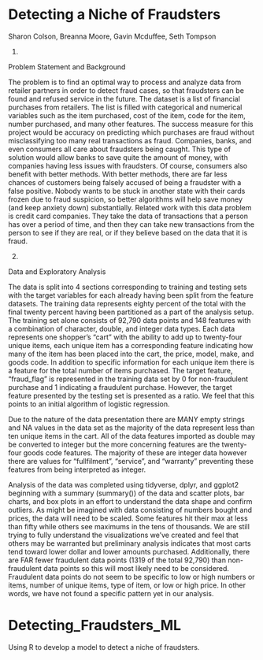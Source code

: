 # Detecting a Niche of Fraudsters


Sharon Colson, Breanna Moore, Gavin Mcduffee, Seth Tompson


1.
Problem Statement and Background 


The problem is to find an optimal way to process and analyze data from retailer partners in order to detect fraud cases, so that fraudsters can be found and refused service in the future. The dataset is a list of financial purchases from retailers. The list is filled with categorical and numerical variables such as the item purchased, cost of the item, code for the item, number purchased, and many other features. The success measure for this project would be accuracy on predicting which purchases are fraud without misclassifying too many real transactions as fraud. Companies, banks, and even consumers all care about fraudsters being caught. This type of solution would allow banks to save quite the amount of money, with companies having less issues with fraudsters. Of course, consumers also benefit with better methods. With better methods, there are far less chances of customers being falsely accused of being a fraudster with a false positive. Nobody wants to be stuck in another state with their cards frozen due to fraud suspicion, so better algorithms will help save money (and keep anxiety down) substantially. Related work with this data problem is credit card companies. They take the data of transactions that a person has over a period of time, and then they can take new transactions from the person to see if they are real, or if they believe based on the data that it is fraud.  


2.
Data and Exploratory Analysis 


The data is split into 4 sections corresponding to training and testing sets with the target variables for each already having been split from the feature datasets. The training data represents eighty percent of the total with the final twenty percent having been partitioned as a part of the analysis setup. The training set alone consists of 92,790 data points and 148 features with a combination of character, double, and integer data types. Each data represents one shopper’s “cart” with the ability to add up to twenty-four unique items, each unique item has a corresponding feature indicating how many of the item has been placed into the cart, the price, model, make, and goods code. In addition to specific information for each unique item there is a feature for the total number of items purchased. The target feature, “fraud_flag” is represented in the training data set by 0 for non-fraudulent purchase and 1 indicating a fraudulent purchase. However, the target feature presented by the testing set is presented as a ratio. We feel that this points to an initial algorithm of logistic regression. 


Due to the nature of the data presentation there are MANY empty strings and NA values in the data set as the majority of the data represent less than ten unique items in the cart. All of the data features imported as double may be converted to integer but the more concerning features are the twenty-four goods code features. The majority of these are integer data however there are values for “fullfilment”, “service”, and “warranty” preventing these features from being interpreted as integer. 


Analysis of the data was completed using tidyverse, dplyr, and ggplot2 beginning with a summary (summary()) of the data and scatter plots, bar charts, and box plots in an effort to understand the data shape and confirm outliers. As might be imagined with data consisting of numbers bought and prices, the data will need to be scaled. Some features hit their max at less than fifty while others see maximums in the tens of thousands. We are still trying to fully understand the visualizations we’ve created and feel that others may be warranted but preliminary analysis indicates that most carts tend toward lower dollar and lower amounts purchased. Additionally, there are FAR fewer fraudulent data points (1319 of the total 92,790) than non-fraudulent data points so this will most likely need to be considered. Fraudulent data points do not seem to be specific to low or high numbers or items, number of unique items, type of item, or low or high price. In other words, we have not found a specific pattern yet in our analysis. 
# Detecting_Fraudsters_ML
Using R to develop a model to detect a niche of fraudsters. 
